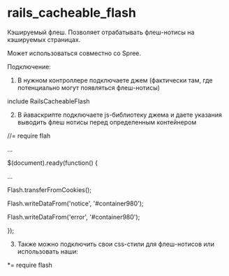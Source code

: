 rails_cacheable_flash
===============

Кэшируемый флеш. Позволяет отрабатывать флеш-нотисы на кэшируемых страницах.

Может использоваться совместно со Spree.

Подключение:

1. В нужном контроллере подключаете джем (фактически там, где потенциально могут появляться флеш-нотисы)

include RailsCacheableFlash

2. В йаваскрипте подключаете js-библиотеку джема и даете указания выводить флеш нотисы перед определенным контейнером

//= require flah

...

$(document).ready(function() {

  ...

  Flash.transferFromCookies();

  Flash.writeDataFrom('notice', '#container980');

  Flash.writeDataFrom('error', '#container980');

});

3. Также можно подключить свои css-стили для флеш-нотисов или использовать наши:

  *= require flash
